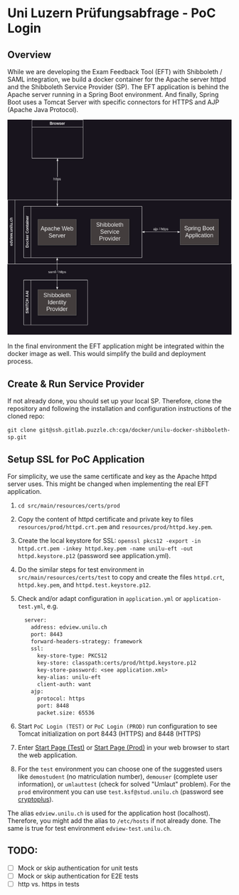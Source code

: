 # Uni Luzern Prüfungsabfrage - PoC Login

## Overview

While we are developing the Exam Feedback Tool (EFT) with Shibboleth / SAML integration, we build a docker container for
the Apache server httpd and the Shibboleth Service Provider (SP). The EFT application is behind the Apache server
running in a Spring Boot environment. And finally, Spring Boot uses a Tomcat Server with specific connectors for HTTPS
and AJP (Apache Java Protocol).

![SwitchAAI](doc/SwitchAAI.drawio.png)

In the final environment the EFT application might be integrated within the docker image as well. This would simplify
the build and deployment process.

## Create & Run Service Provider

If not already done, you should set up your local SP. Therefore, clone the repository and following the installation and
configuration instructions of the cloned repo:

```
git clone git@ssh.gitlab.puzzle.ch:cga/docker/unilu-docker-shibboleth-sp.git
```

## Setup SSL for PoC Application

For simplicity, we use the same certificate and key as the Apache httpd server uses. This might be changed when
implementing the real EFT application.

1. `cd src/main/resources/certs/prod`
2. Copy the content of httpd certificate and private key to files `resources/prod/httpd.crt.pem` and
   `resources/prod/httpd.key.pem`.
3. Create the local keystore for SSL:
   `openssl pkcs12 -export -in httpd.crt.pem -inkey httpd.key.pem -name unilu-eft -out httpd.keystore.p12`
   (password see application.yml).
4. Do the similar steps for test environment in `src/main/resources/certs/test` to copy and create the files
   `httpd.crt`, `httpd.key.pem`, and `httpd.test.keystore.p12`.
5. Check and/or adapt configuration in `application.yml` or `application-test.yml`, e.g.

         server:
           address: edview.unilu.ch
           port: 8443
           forward-headers-strategy: framework
           ssl:
             key-store-type: PKCS12
             key-store: classpath:certs/prod/httpd.keystore.p12
             key-store-password: <see application.xml>
             key-alias: unilu-eft
             client-auth: want
           ajp:
             protocol: https
             port: 8448
             packet.size: 65536

6. Start `PoC Login (TEST)` or `PoC Login (PROD)` run configuration to see Tomcat initialization on port 8443 (HTTPS)
   and 8448 (HTTPS)
7. Enter [Start Page (Test)](https://edview-test.unilu.ch/home) or [Start Page (Prod)](https://edview.unilu.ch/home)
   in your web browser to start the web application.
8. For the `test` environment you can choose one of the suggested users like `demostudent` (no matriculation number),
   `demouser` (complete user information), or `umlauttest` (check for solved "Umlaut" problem). For the `prod`
   environment you can use `test.ksf@stud.unilu.ch` (password
   see [cryptoplus](https://cryptopus.puzzle.ch/encryptables/7341)).

The alias `edview.unilu.ch` is used for the application host (localhost). Therefore, you might add the alias to
`/etc/hosts` if not already done. The same is true for test environment `edview-test.unilu.ch`.

## TODO:

- [ ] Mock or skip authentication for unit tests
- [ ] Mock or skip authentication for E2E tests
- [ ] http vs. https in tests
